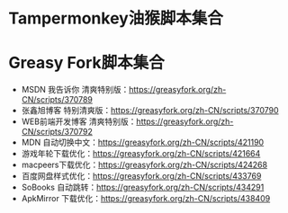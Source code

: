 # Tampermonkey油猴脚本集合


# Greasy Fork脚本集合
- MSDN 我告诉你 清爽特别版：https://greasyfork.org/zh-CN/scripts/370789
- 张鑫旭博客 特别清爽版：https://greasyfork.org/zh-CN/scripts/370790
- WEB前端开发博客 清爽特别版：https://greasyfork.org/zh-CN/scripts/370792
- MDN 自动切换中文：https://greasyfork.org/zh-CN/scripts/421190
- 游戏年轮下载优化：https://greasyfork.org/zh-CN/scripts/421664
- macpeers下载优化：https://greasyfork.org/zh-CN/scripts/424268
- 百度网盘样式优化：https://greasyfork.org/zh-CN/scripts/433769
- SoBooks 自动跳转：https://greasyfork.org/zh-CN/scripts/434291
- ApkMirror 下载优化：https://greasyfork.org/zh-CN/scripts/438409